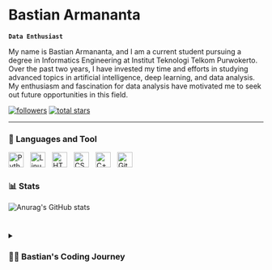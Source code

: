 # Bastian Armananta

**`Data Enthusiast`**

My name is Bastian Armananta, and I am a current student pursuing a degree in Informatics Engineering at Institut Teknologi Telkom Purwokerto. Over the past two years, I have invested my time and efforts in studying advanced topics in artificial intelligence, deep learning, and data analysis. My enthusiasm and fascination for data analysis have motivated me to seek out future opportunities in this field.

<p align="left">
      <a href="https://github.com/bastianarmananta?tab=followers">
         <img alt="followers" title="Follow me on Github" src="https://custom-icon-badges.demolab.com/github/followers/bastianarmananta?color=236ad3&labelColor=1155ba&style=for-the-badge&logo=person-add&label=Follow&logoColor=white"/></a>
      <a href="https://github.com/bastianarmananta?tab=repositories&sort=stargazers">
         <img alt="total stars" title="Total stars on GitHub" src="https://custom-icon-badges.demolab.com/github/stars/bastianarmananta?color=55960c&style=for-the-badge&labelColor=488207&logo=star"/></a>
   </p>

---

### 🧰 Languages and Tool

<img align="left" alt="Python" width="30px" style="padding-right:10px;" src="https://cdn.jsdelivr.net/gh/devicons/devicon/icons/python/python-plain.svg" />
<img align="left" alt="Linux" width="30px" style="padding-right:10px;" src="https://cdn.jsdelivr.net/gh/devicons/devicon/icons/linux/linux-original.svg" />
<img align="left" alt="HTML" width="30px" style="padding-right:10px;" src="https://cdn.jsdelivr.net/gh/devicons/devicon/icons/html5/html5-plain.svg" />
<img align="left" alt="CSS" width="30px" style="padding-right:10px;" src="https://cdn.jsdelivr.net/gh/devicons/devicon/icons/css3/css3-plain.svg" />
<img align="left" alt="C++" width="30px" style="padding-right:10px;" src="https://cdn.jsdelivr.net/gh/devicons/devicon/icons/cplusplus/cplusplus-line.svg" />
<img align="left" alt="Git" width="30px" style="padding-right:10px;" src="https://cdn.jsdelivr.net/gh/devicons/devicon/icons/git/git-original.svg" />
<br />

#

### 📊 Stats

![Anurag's GitHub stats](https://github-readme-stats.vercel.app/api?username=bastianarmananta&show_icons=true&theme=github_dark)

#

<details>
 <summary><h3>👨‍💻 Bastian's Coding Journey</h3></summary>
I began my journey in programming at vocational high school, and quickly developed a passion for learning about the field. Although I initially taught myself to develop websites, my curiosity and ambition drove me towards mastering Python and pursuing a career in data scientist after graduation. Since then, I have devoted myself entirely to studying my skills in this area. However, I feel a renewed desire to challenge myself and pursue a dream of building my own app and creating a unique product. I am eager to embrace this discomfort and push myself to new heights in pursuit of this goal.
